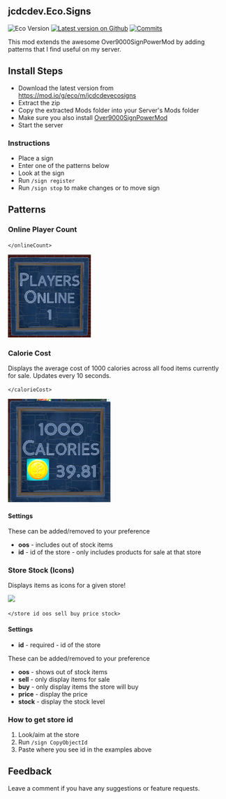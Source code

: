 ## jcdcdev.Eco.Signs

![Eco Version](https://badgen.net/static/Eco/v0.10.1+) [![Latest version on Github](https://badgen.net/github/tag/jcdcdev/jcdcdev.Eco.Signs?label=Mod)](https://github.com/jcdcdev/jcdcdev.Eco.Signs/releases/latest) [![Commits](https://badgen.net/github/commits/jcdcdev/jcdcdev.Eco.Signs)](https://github.com/jcdcdev/jcdcdev.Eco.Signs/commits/main)

This mod extends the awesome Over9000SignPowerMod by adding patterns that I find useful on my server.

## Install Steps
- Download the latest version from https://mod.io/g/eco/m/jcdcdevecosigns
- Extract the zip
- Copy the extracted Mods folder into your Server's Mods folder
- Make sure you also install [Over9000SignPowerMod](https://mod.io/g/eco/m/over9000signpowermod)
- Start the server

### Instructions

- Place a sign
- Enter one of the patterns below
- Look at the sign
- Run `/sign register`
- Run `/sign stop` to make changes or to move sign

## Patterns

### Online Player Count

`</onlineCount>`

![onlineCount.png](https://github.com/jcdcdev/jcdcdev.Eco.Signs/blob/main/docs/screenshots/onlineCount.png?raw=true)

### Calorie Cost

Displays the average cost of 1000 calories across all food items currently for sale. Updates every 10 seconds.

`</calorieCost>`

![calorieCount.png](https://github.com/jcdcdev/jcdcdev.Eco.Signs/blob/main/docs/screenshots/calorieCount.png?raw=true)

#### Settings

These can be added/removed to your preference

- **oos** - includes out of stock items
- **id** - id of the store - only includes products for sale at that store

### Store Stock (Icons)

Displays items as icons for a given store!

![](https://image.modcdn.io/members/2215/26012295/profile/store.gif)

`</store id oos sell buy price stock>`

#### Settings

- **id** - required - id of the store

These can be added/removed to your preference

- **oos** - shows out of stock items
- **sell** - only display items for sale
- **buy** - only display items the store will buy
- **price** - display the price
- **stock** - display the stock level

### How to get store id

1. Look/aim at the store
2. Run `/sign CopyObjectId`
3. Paste where you see id in the examples above

## Feedback

Leave a comment if you have any suggestions or feature requests.
